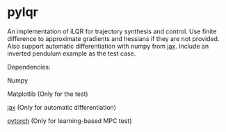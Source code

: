 # pylqr
An implementation of iLQR for trajectory synthesis and control. Use finite difference to approximate gradients and hessians if they are not provided. Also support automatic differentiation with numpy from [jax](https://github.com/google/jax). Include an inverted pendulum example as the test case.

Dependencies:

Numpy

Matplotlib (Only for the test)

[jax](https://github.com/google/jax) (Only for automatic differentiation)

[pytorch](https://pytorch.org/) (Only for learning-based MPC test)
